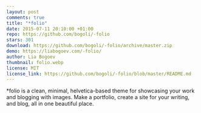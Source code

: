 ```yaml
---
layout: post
comments: true
title: "*folio"
date: 2015-07-11 20:10:00 +01:00
repo: https://github.com/bogoli/-folio
stars: 301
download: https://github.com/bogoli/-folio/archive/master.zip
demo: https://liabogoev.com/-folio/
author: Lia Bogoev
thumbnail: folio.webp
license: MIT
license_link: https://github.com/bogoli/-folio/blob/master/README.md
---
```


*folio is a clean, minimal, helvetica-based theme for showcasing your work and blogging with images. Make a portfolio, create a site for your writing, and blog, all in one beautiful place.
